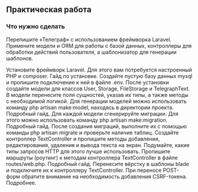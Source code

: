 
## Практическая работа 

### Что нужно сделать
Перепишите «Телеграф» с использованием фреймворка Laravel. Примените модели и ORM для работы с базой данных, контроллеры для обработки действий пользователя, а шаблонизатор для генерации шаблонов.

Установите фреймворк Laravel. Для этого вам потребуется настроенный PHP и composer. Гайд по установке.
Создайте пустую базу данных mysql и пропишите подключение к ней в файле .env.
После установки создайте модели для классов User, Storage, FileStorage и TelegraphText. В модели перенесите поля сущностей, указав их типы, а также методы с необходимой логикой. 
Для генерации моделей можно использовать команду php artisan make:model, находясь в директории проекта. Подробный гайд.
Для каждой модели сгенерируйте миграции. Для этого можно использовать команду php artisan make:migration. Подробный гайд.
После создания миграций, выполните их с помощью команды php artisan migrate и проверьте наличие таблиц.
Создайте контроллер TextController и пропишите методы добавления, редактирования, удаления и вывода текста на экран. Подумайте, какие типы запросов HTTP для этого лучше использовать.
Пропишите маршруты (роутинг) к методам контроллера TextController в файле routes/web.php. Подробный гайд. 
Перенесите вёрстку в шаблоны blade и подключите их к контроллеру TextController.
При переносе POST-форм обратите внимание на необходимость добавления CSRF-токена. Подробнее. 


